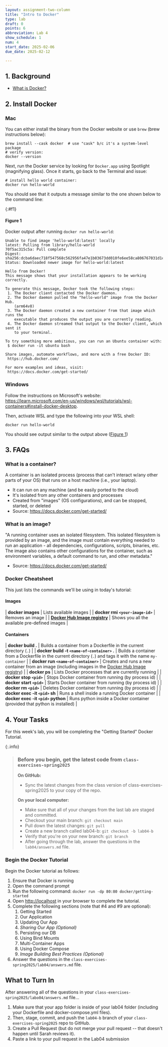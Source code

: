 ```yaml
---
layout: assignment-two-column
title: "Intro to Docker"
type: lab
draft: 0
points: 6
abbreviation: Lab 4
show_schedule: 1
num: 4
start_date: 2025-02-06
due_date: 2025-02-12

---
```


## 1. Background
* <a href="https://learn.microsoft.com/en-us/training/modules/intro-to-docker-containers/" target="_blank">What is Docker?</a>

## 2. Install Docker
### Mac
You can either install the binary from the Docker website or use `brew` (brew instructions below):

```shell
brew install --cask docker  # use "cask" b/c it's a system-level package
# verify version:
docker --version
```

Next, run the Docker service by looking for `Docker.app` using Spotlight (magnifying glass). Once it starts, go back to the Terminal and issue:

```shell
# install hello world container:
docker run hello-world
```

You should see that it outputs a message similar to the one shown below to the command line:

{:#f1}
#### Figure 1
Docker output after running `docker run hello-world`:

```shell
Unable to find image 'hello-world:latest' locally
latest: Pulling from library/hello-world
70f5ac315c5a: Pull complete 
Digest: sha256:dcba6daec718f547568c562956fa47e1b03673dd010fe6ee58ca806767031d1c
Status: Downloaded newer image for hello-world:latest

Hello from Docker!
This message shows that your installation appears to be working correctly.

To generate this message, Docker took the following steps:
 1. The Docker client contacted the Docker daemon.
 2. The Docker daemon pulled the "hello-world" image from the Docker Hub.
    (arm64v8)
 3. The Docker daemon created a new container from that image which runs the
    executable that produces the output you are currently reading.
 4. The Docker daemon streamed that output to the Docker client, which sent it
    to your terminal.

To try something more ambitious, you can run an Ubuntu container with:
 $ docker run -it ubuntu bash

Share images, automate workflows, and more with a free Docker ID:
 https://hub.docker.com/

For more examples and ideas, visit:
 https://docs.docker.com/get-started/
```

### Windows
Follow the instructions on Microsoft's website: <a href="https://learn.microsoft.com/en-us/windows/wsl/tutorials/wsl-containers#install-docker-desktop" target="_blank">https://learn.microsoft.com/en-us/windows/wsl/tutorials/wsl-containers#install-docker-desktop</a>. 

Then, activate WSL and type the following into your WSL shell:

```shell
docker run hello-world
```

You should see output similar to the output above ([Figure 1](#f1))

## 3. FAQs
### What is a container?
A container is an isolated process (process that can't interact w/any other parts of your OS) that runs on a host machine (i.e., your laptop).
* It can run on any machine (and be easily ported to the cloud)
* It's isolated from any other containers and processes
* Created from "images" (OS configurations), and can be stopped, started, or deleted
* Source: <a href="https://docs.docker.com/get-started/" target="_blank">https://docs.docker.com/get-started/</a>

### What is an image?
"A running container uses an isolated filesystem. This isolated filesystem is provided by an image, and the image must contain everything needed to run an application - all dependencies, configurations, scripts, binaries, etc. The image also contains other configurations for the container, such as environment variables, a default command to run, and other metadata."

* Source: <a href="https://docs.docker.com/get-started/" target="_blank">https://docs.docker.com/get-started/</a>

### Docker Cheatsheet
This just lists the commands we'll be using in today's tutorial:

#### Images

| **docker images** | Lists available images |
| **docker rmi `<your-image-id>`** | Removes an image |
| **<a href="https://hub.docker.com/search?q=&type=image&image_filter=official" target="_blank">Docker Hub Image registry</a>** | Shows you all the available pre-defined images |

#### Containers

| **docker build .** | Builds a container from a Dockerfile in the current directory (`.`) | 
| **docker build -t `<name-of-container>` .** | Builds a container from a Dockerfile in the current directory (`.`) and tags it with the name `my-container` | 
| **docker run `<name-of-container>`** | Creates and runs a new container from an image (including images in the <a href="https://hub.docker.com/search?q=&type=image&image_filter=official" target="_blank">Docker Hub Image registry</a>) |
| **docker ps** | Lists Docker processes that are currently running |
| **docker stop `<pid>`** | Stops Docker container from running (by process id) | 
| **docker start `<pid>`** | Starts Docker container from running (by process id) | 
| **docker rm `<pid>`** | Deletes Docker container from running (by process id) | 
| **docker exec -it `<pid>` sh** | Runs a shell inside a running Docker container |
| **docker exec -it `<pid>` python** | Runs python inside a Docker container (provided that python is installed) |


## 4. Your Tasks

For this week's lab, you will be completing the "Getting Started" Docker Tutorial. 

{:.info}
> ### Before you begin, get the latest code from `class-exercises-spring2025`
> **On GitHub:**
> * Sync the latest changes from the class version of class-exercises-spring2025 to your copy of the repo.
>
> **On your local computer:** 
> * Make sure that all of your changes from the last lab are staged and committed.
> * Checkout your main branch: `git checkout main`
> * Pull down the latest changes: `git pull`
> * Create a new branch called lab04-b: `git checkout -b lab04-b`
> * Verify that you're on your new branch: `git branch`
> * After going through the lab, answer the questions in the `lab04/answers.md` file.


### Begin the Docker Tutorial
Begin the Docker tutorial as follows:
1. Ensure that Docker is running
1. Open the command prompt
1. Run the following command: `docker run -dp 80:80 docker/getting-started`
1. Open <a href="http://localhost" target="_blank">http://localhost</a> in your browser to complete the tutorial.
1. Complete the following sections (note that #4 and #9 are optional):
    1. Getting Started
    1. Our Application
    1. Updating Our App
    1. *Sharing Our App (Optional)*
    1. Persisting our DB
    1. Using Bind Mounts
    1. Multi-Container Apps
    1. Using Docker Compose
    1. *Image Building Best Practices (Optional)*
1. Answer the questions in the `class-exercises-spring2025/lab04/answers.md` file.


## What to Turn In
After answering all of the questions in your `class-exercises-spring2025/labo04/answers.md` file...

1. Make sure that your app folder is inside of your lab04 folder (including your Dockerfile and docker-compose.yml files).
2. Then, stage, commit, and push the `lab04-b` branch of your `class-exercises-spring2025` repo to GitHub.
3. Create a Pull Request (but do not merge your pull request -- that doesn't happen until Sarah reviews it).
4. Paste a link to your pull request in the Lab04 submission